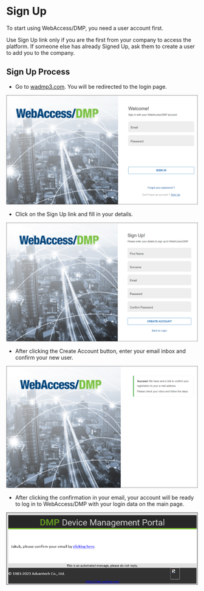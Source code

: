 # Sign Up

To start using WebAccess/DMP, you need a user account first.

Use Sign Up link only if you are the first from your company to access the platform. If someone else has already Signed Up, ask them to create a user to add you to the company.

## Sign Up Process

- Go to [wadmp3.com](https://wadmp3.com). You will be redirected to the login page.

![Login Page](./LogIn.png)

- Click on the Sign Up link and fill in your details.

![Sign Up Page](./SignUp.png)

- After clicking the Create Account button, enter your email inbox and confirm your new user.

![Email Confirmation](./EmailConfirm.png)

- After clicking the confirmation in your email, your account will be ready to log in to WebAccess/DMP with your login data on the main page.

![Email Click](./emailconfirm2.png)
